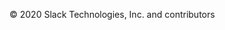 <footer>
  <p class="light tiny align_center">
    © 2020 Slack Technologies, Inc. and contributors
  </p>
</footer>
